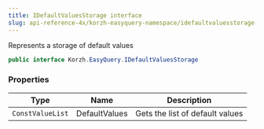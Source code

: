 ```yaml
---
title: IDefaultValuesStorage interface
slug: api-reference-4x/korzh-easyquery-namespace/idefaultvaluesstorage-interface
---
```



Represents a storage of default values
```csharp
public interface Korzh.EasyQuery.IDefaultValuesStorage

```

### Properties

| Type | Name | Description | 
| --- | --- | --- | 
| `ConstValueList` | DefaultValues | Gets the list of default values |